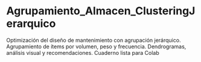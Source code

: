 # Agrupamiento_Almacen_ClusteringJerarquico
Optimización del diseño de mantenimiento con agrupación jerárquico. Agrupamiento de ítems por volumen, peso y frecuencia. Dendrogramas, análisis visual y recomendaciones. Cuaderno lista para Colab
